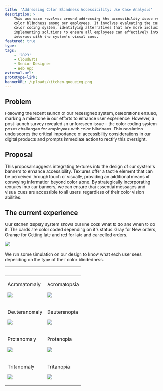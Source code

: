 ```yaml
---
title: 'Addressing Color Blindness Accessibility: Use Case Analysis'
description: >
    This use case revolves around addressing the accessibility issue related to
    color blindness among our employees. It involves evaluating the current
    color coding system, identifying alternatives that are more inclusive, and
    implementing solutions to ensure all employees can effectively interpret and
    interact with the system's visual cues.
featured: true
type:
tags:
    - '2023'
    - CloudEats
    - Senior Designer
    - Web App
external-url:
prototype-link:
bannerURL: /uploads/kitchen-queueing.png
---
```

## Problem

Following the recent launch of our redesigned system, celebrations ensued, marking a milestone in our efforts to enhance user experience. However, a post-launch survey revealed an unforeseen issue – the color coding system poses challenges for employees with color blindness. This revelation underscores the critical importance of accessibility considerations in our digital products and prompts immediate action to rectify this oversight.

## Proposal

This proposal suggests integrating textures into the design of our system's banners to enhance accessibility. Textures offer a tactile element that can be perceived through touch or visually, providing an additional means of conveying information beyond color alone. By strategically incorporating textures into our banners, we can ensure that essential messages and visual cues are accessible to all users, regardless of their color vision abilities.&nbsp;

## The current experience

Our kitchen display system shows our line cook what to do and when to do it. The cards are color coded depending on it's status. Gray for New orders, Orange for Getting late and red for late and cancelled orders.

​​​![](/uploads/kitchen-queueing.png)

We run some simulation on our design to know what each user sees depending on the type of their color blindedness.

<table><thead><tr><th> </th><th> </th></tr></thead><tbody><tr><td><p>Acromatomaly</p><p><img src="/uploads/Achromatomaly vision.png" /></p></td><td><p>Acromatopsia</p><p><img src="/uploads/Achromatopsia vision.png" /></p></td></tr><tr><td><p>Deuteranomaly</p><p><img src="/uploads/Deuteranomaly vision.png" /></p></td><td><p>Deuteranopia</p><p><img src="/uploads/Deuteranopia vision.png" /></p></td></tr><tr><td><p>Protanomaly</p><p><img src="/uploads/Protanomaly vision.png" /></p></td><td><p>Protanopia</p><p><img src="/uploads/Protanopia vision.png" /></p></td></tr><tr><td><p>Tritanomaly</p><p><img src="/uploads/Tritanomaly vision.png" /></p></td><td><p>Tritanopia</p><p><img src="/uploads/Tritanopia vision.png" /></p></td></tr></tbody></table>
